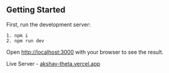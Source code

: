 
## Getting Started

First, run the development server:

    1. npm i 
    2. npm run dev

Open [http://localhost:3000](http://localhost:3000) with your browser to see the result.

Live Server - [akshay-theta.vercel.app](https://akshay-theta.vercel.app/)
